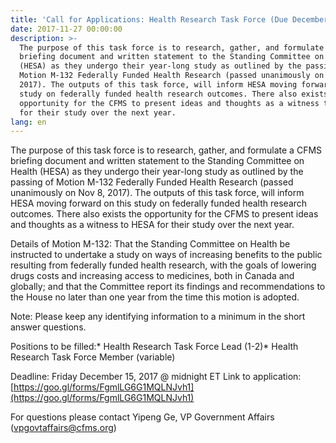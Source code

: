```yaml
---
title: 'Call for Applications: Health Research Task Force (Due December 15, 2017)'
date: 2017-11-27 00:00:00
description: >-
  The purpose of this task force is to research, gather, and formulate a CFMS
  briefing document and written statement to the Standing Committee on Health
  (HESA) as they undergo their year-long study as outlined by the passing of
  Motion M-132 Federally Funded Health Research (passed unanimously on Nov 8,
  2017). The outputs of this task force, will inform HESA moving forward on this
  study on federally funded health research outcomes. There also exists the
  opportunity for the CFMS to present ideas and thoughts as a witness to HESA
  for their study over the next year.
lang: en
---
```



The purpose of this task force is to research, gather, and formulate a CFMS briefing document and written statement to the Standing Committee on Health (HESA) as they undergo their year-long study as outlined by the passing of Motion M-132 Federally Funded Health Research (passed unanimously on Nov 8, 2017). The outputs of this task force, will inform HESA moving forward on this study on federally funded health research outcomes. There also exists the opportunity for the CFMS to present ideas and thoughts as a witness to HESA for their study over the next year.

Details of Motion M-132: That the Standing Committee on Health be instructed to undertake a study on ways of increasing benefits to the public resulting from federally funded health research, with the goals of lowering drugs costs and increasing access to medicines, both in Canada and globally; and that the Committee report its findings and recommendations to the House no later than one year from the time this motion is adopted.

Note: Please keep any identifying information to a minimum in the short answer questions.

Positions to be filled:\* Health Research Task Force Lead (1-2)\* Health Research Task Force Member (variable)

Deadline: Friday December 15, 2017 @ midnight ET Link to application:[https://goo.gl/forms/FgmlLG6G1MQLNJvh1](https://goo.gl/forms/FgmlLG6G1MQLNJvh1)

For questions please contact Yipeng Ge, VP Government Affairs ([vpgovtaffairs@cfms.org](javascript:void(location.href='mailto:vpgovtaffairs@cfms.org')))